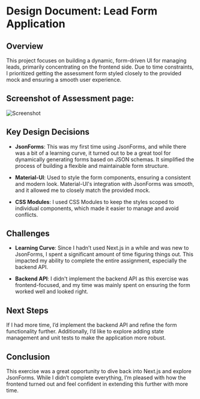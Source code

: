 # Design Document: Lead Form Application

## Overview
This project focuses on building a dynamic, form-driven UI for managing leads, primarily concentrating on the frontend side. Due to time constraints, I prioritized getting the assessment form styled closely to the provided mock and ensuring a smooth user experience.

## Screenshot of Assessment page:
![Screenshot]('./alma-screenshot.png')

## Key Design Decisions

- **JsonForms**: This was my first time using JsonForms, and while there was a bit of a learning curve, it turned out to be a great tool for dynamically generating forms based on JSON schemas. It simplified the process of building a flexible and maintainable form structure.

- **Material-UI**: Used to style the form components, ensuring a consistent and modern look. Material-UI's integration with JsonForms was smooth, and it allowed me to closely match the provided mock.

- **CSS Modules**: I used CSS Modules to keep the styles scoped to individual components, which made it easier to manage and avoid conflicts.

## Challenges
- **Learning Curve**: Since I hadn’t used Next.js in a while and was new to JsonForms, I spent a significant amount of time figuring things out. This impacted my ability to complete the entire assignment, especially the backend API.

- **Backend API**: I didn't implement the backend API as this exercise was frontend-focused, and my time was mainly spent on ensuring the form worked well and looked right.

## Next Steps
If I had more time, I’d implement the backend API and refine the form functionality further. Additionally, I’d like to explore adding state management and unit tests to make the application more robust.

## Conclusion
This exercise was a great opportunity to dive back into Next.js and explore JsonForms. While I didn’t complete everything, I’m pleased with how the frontend turned out and feel confident in extending this further with more time.
